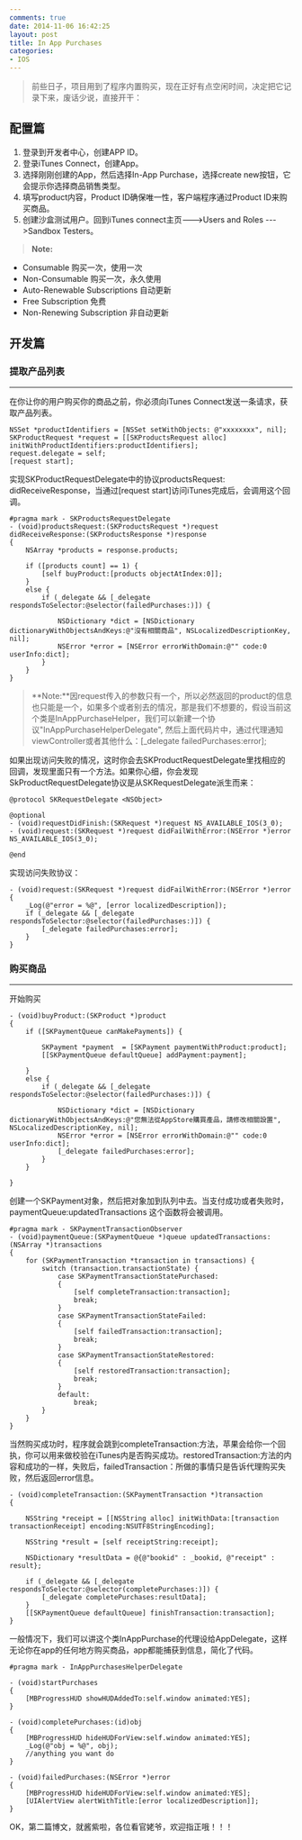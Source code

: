 ```yaml
---
comments: true
date: 2014-11-06 16:42:25
layout: post
title: In App Purchases
categories:
- IOS
---
```



 >前些日子，项目用到了程序内置购买，现在正好有点空闲时间，决定把它记录下来，废话少说，直接开干：

配置篇
-------------

 1. 登录到开发者中心，创建APP ID。
 2. 登录iTunes Connect，创建App。
 3. 选择刚刚创建的App，然后选择In-App Purchase，选择create new按钮，它会提示你选择商品销售类型。 
 4. 填写product内容，Product ID确保唯一性，客户端程序通过Product ID来购买商品。
 5. 创建沙盒测试用户。回到iTunes connect主页--->Users and Roles --->Sandbox Testers。 
 
 
 > **Note:**
 - Consumable  购买一次，使用一次
 - Non-Consumable  购买一次，永久使用
 - Auto-Renewable Subscriptions 自动更新
 - Free Subscription  免费
 - Non-Renewing Subscription 非自动更新

 
 开发篇
-------------

### 提取产品列表 ###
 ----------
在你让你的用户购买你的商品之前，你必须向iTunes Connect发送一条请求，获取产品列表。


```
NSSet *productIdentifiers = [NSSet setWithObjects: @"xxxxxxxx", nil];
SKProductRequest *request = [[SKProductsRequest alloc] initWithProductIdentifiers:productIdentifiers];
request.delegate = self;
[request start];

```

实现SKProductRequestDelegate中的协议productsRequest: didReceiveResponse，当通过[request start]访问iTunes完成后，会调用这个回调。

```
#pragma mark - SKProductsRequestDelegate
- (void)productsRequest:(SKProductsRequest *)request didReceiveResponse:(SKProductsResponse *)response
{
    NSArray *products = response.products;
    
    if ([products count] == 1) {
        [self buyProduct:[products objectAtIndex:0]];
    }
    else {
        if (_delegate && [_delegate respondsToSelector:@selector(failedPurchases:)]) {
            
            NSDictionary *dict = [NSDictionary dictionaryWithObjectsAndKeys:@"沒有相關商品", NSLocalizedDescriptionKey, nil];
            NSError *error = [NSError errorWithDomain:@"" code:0 userInfo:dict];  
        }
    }
}
```


 > **Note:**因request传入的参数只有一个，所以必然返回的product的信息也只能是一个，如果多个或者别去的情况，那是我们不想要的，假设当前这个类是InAppPurchaseHelper，我们可以新建一个协议"InAppPurchaseHelperDelegate", 然后上面代码片中，通过代理通知viewController或者其他什么：[_delegate failedPurchases:error];


如果出现访问失败的情况，这时你会去SKProductRequestDelegate里找相应的回调，发现里面只有一个方法。如果你心细，你会发现SkProductRequestDelegate协议是从SKRequestDelegate派生而来：


```
@protocol SKRequestDelegate <NSObject>

@optional
- (void)requestDidFinish:(SKRequest *)request NS_AVAILABLE_IOS(3_0);
- (void)request:(SKRequest *)request didFailWithError:(NSError *)error NS_AVAILABLE_IOS(3_0);

@end
```

实现访问失败协议：

```
- (void)request:(SKRequest *)request didFailWithError:(NSError *)error
{
    _Log(@"error = %@", [error localizedDescription]);
    if (_delegate && [_delegate respondsToSelector:@selector(failedPurchases:)]) {
        [_delegate failedPurchases:error];
    }
}
```


### 购买商品 ###
 ----------
 
开始购买

```
- (void)buyProduct:(SKProduct *)product
{
    if ([SKPaymentQueue canMakePayments]) {
        
        SKPayment *payment  = [SKPayment paymentWithProduct:product];
        [[SKPaymentQueue defaultQueue] addPayment:payment];
        
    }
    else {
        if (_delegate && [_delegate respondsToSelector:@selector(failedPurchases:)]) {
            
            NSDictionary *dict = [NSDictionary dictionaryWithObjectsAndKeys:@"您無法從AppStore購買產品，請修改相關設置", NSLocalizedDescriptionKey, nil];
            NSError *error = [NSError errorWithDomain:@"" code:0 userInfo:dict];
            [_delegate failedPurchases:error];
        }
    }
    
}
```

创建一个SKPayment对象，然后把对象加到队列中去。当支付成功或者失败时，paymentQueue:updatedTransactions 这个函数将会被调用。

```
#pragma mark - SKPaymentTransactionObserver
- (void)paymentQueue:(SKPaymentQueue *)queue updatedTransactions:(NSArray *)transactions
{
    for (SKPaymentTransaction *transaction in transactions) {
        switch (transaction.transactionState) {
            case SKPaymentTransactionStatePurchased:
            {
                [self completeTransaction:transaction];
                break;
            }
            case SKPaymentTransactionStateFailed:
            {
                [self failedTransaction:transaction];
                break;
            }
            case SKPaymentTransactionStateRestored:
            {
                [self restoredTransaction:transaction];
                break;
            }
            default:
                break;
        }
    }
}
```


当然购买成功时，程序就会跳到completeTransaction:方法，苹果会给你一个回执，你可以用来做校验在iTunes内是否购买成功。restoredTransaction:方法的内容和成功的一样，失败后，failedTransaction：所做的事情只是告诉代理购买失败，然后返回error信息。

```
- (void)completeTransaction:(SKPaymentTransaction *)transaction
{
    
    NSString *receipt = [[NSString alloc] initWithData:[transaction transactionReceipt] encoding:NSUTF8StringEncoding];
    
    NSString *result = [self receiptString:receipt];
    
    NSDictionary *resultData = @{@"bookid" : _bookid, @"receipt" : result};
    
    if (_delegate && [_delegate respondsToSelector:@selector(completePurchases:)]) {
        [_delegate completePurchases:resultData];
    }
    [[SKPaymentQueue defaultQueue] finishTransaction:transaction];
}
```

一般情况下，我们可以讲这个类InAppPurchase的代理设给AppDelegate，这样无论你在app的任何地方购买商品，app都能捕获到信息，简化了代码。


```
#pragma mark - InAppPurchasesHelperDelegate

- (void)startPurchases
{
    [MBProgressHUD showHUDAddedTo:self.window animated:YES];
}

- (void)completePurchases:(id)obj
{
    [MBProgressHUD hideHUDForView:self.window animated:YES];
    _Log(@"obj = %@", obj);
    //anything you want do
}

- (void)failedPurchases:(NSError *)error
{
    [MBProgressHUD hideHUDForView:self.window animated:YES];
    [UIAlertView alertWithTitle:[error localizedDescription]];
}

```


 OK，第二篇博文，就酱紫啦，各位看官姥爷，欢迎指正哦！！！
